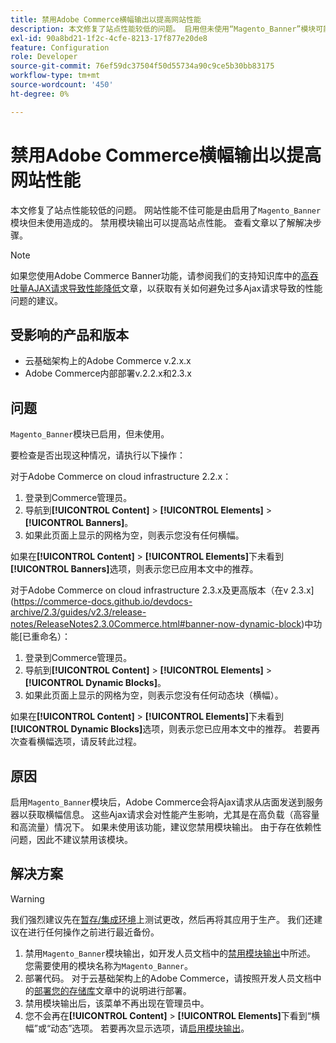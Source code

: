 ```yaml
---
title: 禁用Adobe Commerce横幅输出以提高网站性能
description: 本文修复了站点性能较低的问题。 启用但未使用“Magento_Banner”模块可能会导致网站性能降低。 禁用模块输出可以提高站点性能。 查看文章以了解解决步骤。
exl-id: 90a8bd21-1f2c-4cfe-8213-17f877e20de8
feature: Configuration
role: Developer
source-git-commit: 76ef59dc37504f50d55734a90c9ce5b30bb83175
workflow-type: tm+mt
source-wordcount: '450'
ht-degree: 0%

---
```


# 禁用Adobe Commerce横幅输出以提高网站性能

本文修复了站点性能较低的问题。 网站性能不佳可能是由启用了`Magento_Banner`模块但未使用造成的。 禁用模块输出可以提高站点性能。 查看文章以了解解决步骤。

>[!NOTE]
>
>如果您使用Adobe Commerce Banner功能，请参阅我们的支持知识库中的[高吞吐量AJAX请求导致性能降低](/help/troubleshooting/miscellaneous/high-throughput-ajax-requests-cause-poor-performance.md)文章，以获取有关如何避免过多Ajax请求导致的性能问题的建议。

## 受影响的产品和版本

* 云基础架构上的Adobe Commerce v.2.x.x
* Adobe Commerce内部部署v.2.2.x和2.3.x

## 问题

`Magento_Banner`模块已启用，但未使用。

要检查是否出现这种情况，请执行以下操作：

对于Adobe Commerce on cloud infrastructure 2.2.x：

1. 登录到Commerce管理员。
1. 导航到&#x200B;**[!UICONTROL Content]** > **[!UICONTROL Elements]** > **[!UICONTROL Banners]**。
1. 如果此页面上显示的网格为空，则表示您没有任何横幅。

如果在&#x200B;**[!UICONTROL Content]** > **[!UICONTROL Elements]**&#x200B;下未看到&#x200B;**[!UICONTROL Banners]**&#x200B;选项，则表示您已应用本文中的推荐。

对于Adobe Commerce on cloud infrastructure 2.3.x及更高版本（在v 2.3.x](https://commerce-docs.github.io/devdocs-archive/2.3/guides/v2.3/release-notes/ReleaseNotes2.3.0Commerce.html#banner-now-dynamic-block)中功能[已重命名）：

1. 登录到Commerce管理员。
1. 导航到&#x200B;**[!UICONTROL Content]** > **[!UICONTROL Elements]** > **[!UICONTROL Dynamic Blocks]**。
1. 如果此页面上显示的网格为空，则表示您没有任何动态块（横幅）。

如果在&#x200B;**[!UICONTROL Content]** > **[!UICONTROL Elements]**&#x200B;下未看到&#x200B;**[!UICONTROL Dynamic Blocks]**&#x200B;选项，则表示您已应用本文中的推荐。 若要再次查看横幅选项，请反转此过程。

## 原因

启用`Magento_Banner`模块后，Adobe Commerce会将Ajax请求从店面发送到服务器以获取横幅信息。 这些Ajax请求会对性能产生影响，尤其是在高负载（高容量和高流量）情况下。 如果未使用该功能，建议您禁用模块输出。 由于存在依赖性问题，因此不建议禁用该模块。

## 解决方案

>[!WARNING]
>
>我们强烈建议先在[暂存/集成环境](/help/announcements/adobe-commerce-announcements/integration-environment-enhancement-request-pro-and-starter.md)上测试更改，然后再将其应用于生产。 我们还建议在进行任何操作之前进行最近备份。

1. 禁用`Magento_Banner`模块输出，如开发人员文档中的[禁用模块输出](https://experienceleague.adobe.com/en/docs/commerce-operations/configuration-guide/files/disable-module-output)中所述。 您需要使用的模块名称为`Magento_Banner`。
1. 部署代码。 对于云基础架构上的Adobe Commerce，请按照开发人员文档中的[部署您的存储库](https://experienceleague.adobe.com/en/docs/commerce-cloud-service/user-guide/develop/deploy/staging-production)文章中的说明进行部署。
1. 禁用模块输出后，该菜单不再出现在管理员中。
1. 您不会再在&#x200B;**[!UICONTROL Content]** > **[!UICONTROL Elements]**&#x200B;下看到“横幅”或“动态”选项。 若要再次显示选项，请[启用模块输出](https://experienceleague.adobe.com/en/docs/commerce-operations/configuration-guide/files/disable-module-output?lang=en#disable-module-output-in-a-simple-deployment)。

